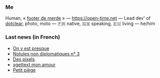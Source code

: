 ### Me

Human, « [footer de merde](https://open-time.net/post/2013/07/17/La-veritable-histoire-du-Footer-de-merde-) » — https://open-time.net — Lead dev' of [dotclear](https://git.dotclear.org/dev/dotclear), photo, moto — 🇫🇷 native, 🇬🇧 speaking, 🇪🇺 living — he/him

### Last news (in French)

<!-- BLOG-POST-LIST:START -->
- [On y est presque](https://open-time.net/post/2022/04/02/On-y-est-presque)
- [Notules non diplomatiques n° 3](https://open-time.net/post/2022/04/01/Notules-non-diplomatiques-n-3)
- [Des pixels](https://open-time.net/post/2022/03/31/Des-pixels)
- [xgettext mon amour](https://open-time.net/post/2022/03/30/xgettext-mon-amour)
- [Petit piège](https://open-time.net/post/2022/03/29/Petit-piege)
<!-- BLOG-POST-LIST:END -->
